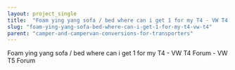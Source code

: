 ```yaml
---
layout: project_single
title:  "Foam ying yang sofa / bed where can i get 1 for my T4 - VW T4 Forum - VW T5 Forum"
slug: "foam-ying-yang-sofa-bed-where-can-i-get-1-for-my-t4-vw-t4"
parent: "camper-and-campervan-conversions-for-transporters"
---
```

Foam ying yang sofa / bed where can i get 1 for my T4 - VW T4 Forum - VW T5 Forum